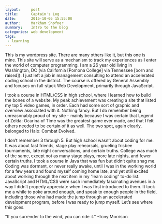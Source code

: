 ```yaml
---
layout:     post
title:      Captain's Log
date:       2015-10-05 15:55:00
author:     Markham Shofner
summary:    Intro to the blog
categories: web development
tags:
 - learning
---
```


This is my wordpress site. There are many others like it, but this one is mine. This site will serve as a mechanism to track my experiences as I enter the world of computer programming. I am a 26 year old living in Washington, DC (via California [Pomona College] via Tennessee [born and raised]). I just left a job in management consulting to attend an accelerated coding school in the district. The course is offered by General Assembly and focuses on full-stack Web Development, primarily through JavaScript.

I took a course in HTML/CSS in high school, where I learned how to build the bones of a website. My peak achievement was creating a site that listed my top 5 video games, in order. Each had some sort of graphic and overview associated with it. Nothing fancy. But I do remember being unreasonably proud of my site – mainly because I was certain that Legend of Zelda: Ocarina of Time was the greatest game ever made, and that I felt others needed to be certain of it as well. The two spot, again clearly, belonged to Halo: Combat Evolved.

I don’t remember 3 through 5. But high school wasn’t about coding for me. It was about fast friends, stage play rehearsals, grueling frisbee tournaments, late night conversations, and certain truths. College was much of the same, except not as many stage plays, more late nights, and fewer certain truths. I took a course in Java that was fun but didn’t quite snag me. Coding was dormant, or never really awake, until I was in the working world for a few years and found myself coming home late, and yet still excited about working through the next item in my “learn coding” to-do list. JavaScript and HTML/CSS were such immediately fascinating avenues in a way I didn’t properly appreciate when I was first introduced to them. It took me a while to poke around enough, and speak to enough people in the field, including those who had made the jump through an accelerated development program, before I was ready to jump myself. Let’s see where this goes.

“If you surrender to the wind, you can ride it.”
-Tony Morrison
